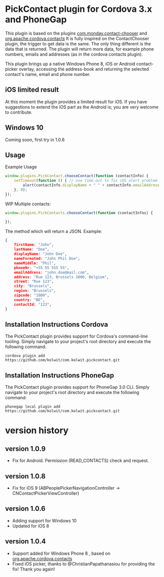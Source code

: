 # PickContact plugin for Cordova 3.x and PhoneGap

This plugin is based on the plugins [com.monday.contact-chooser](https://github.com/monday-consulting/ContactChooser) and [org.apache.cordova.contacts](https://github.com/apache/cordova-plugin-contacts)
It is fully inspired on the ContactChooser plugin, the trigger to get data is the same. The only thing different is the data that is returned. The plugin will return more data, for example phone numbers, emails and addresses (as in the cordova contacts plugin).

This plugin brings up a native Windows Phone 8, iOS or Android contact-picker overlay, accessing the address-book and returning the selected contact's name, email and phone number.

## iOS limited result
At this moment the plugin provides a limited result for iOS. If you have suggestions to extend the iOS part as the Android is; you are very welcome to contribute.

## Windows 10
Coming soon, first try in 1.0.6

## Usage

Example Usage

```js
window.plugins.PickContact.chooseContact(function (contactInfo) {
    setTimeout(function () { // use time-out to fix iOS alert problem
        alert(contactInfo.displayName + " " + contactInfo.emailAddress + " " + contactInfo.phoneNr );
    }, 0);
});
```

WIP Multiple contacts:

```js
window.plugins.PickContacts.chooseContact(function (contactInfos) {

});
```

The method which will return a JSON. Example:

```json
{
	firstName: "John",
	lastName: "Doe",
    displayName: "John Doe",
	nameFormated: "John Phil Doe",
	nameMiddle: "Phil",
	phoneNr: "+55 55 555 55",
    emailAddress: "john.doe@mail.com",
	address: "Rue 123, Brussels 1000, Belgium",
	street: "Rue 123",
	city: "Brussels",
	region: "Brussels",
	zipcode: "1000",
	country: "BE",
	contactId: "123",
}
```

## Installation Instructions Cordova

The PickContact plugin provides support for Cordova's command-line tooling.
Simply navigate to your project's root directory and execute the following command:
```
cordova plugin add https://github.com/kolwit/com.kolwit.pickcontact.git
```

## Installation Instructions PhoneGap

The PickContact plugin provides support for PhoneGap 3.0 CLI.
Simply navigate to your project's root directory and execute the following command:
```
phonegap local plugin add https://github.com/kolwit/com.kolwit.pickcontact.git
```

# version history

## version 1.0.9
- Fix for Android. Permission (READ_CONTACTS) check and request.

## version 1.0.8
- Fix for iOS 9 (ABPeoplePickerNavigationController -> CNContactPickerViewController)

## version 1.0.6
- Adding support for Windows 10
- Updated for iOS 8

## version 1.0.4
- Support added for Windows Phone 8 , based on [org.apache.cordova.contacts](https://github.com/apache/cordova-plugin-contacts)
- Fixed iOS picker, thanks to @ChristianPapathanasiou for providing the fix! Thank you again!
